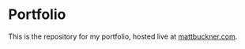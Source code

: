 # Portfolio

This is the repository for my portfolio, hosted live at [mattbuckner.com](https://www.mattbuckner.com).
